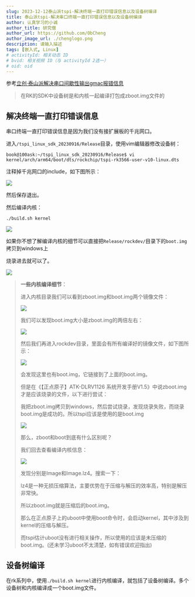 ```yaml
---
slug: 2023-12-12泰山派tspi-解决终端一直打印错误信息以及设备树编译
title: 泰山派tspi-解决串口终端一直打印错误信息以及设备树编译
author: 认真学习的小诚
author_title: 研究僧
author_url: https://github.com/ObCheng
author_image_url: ./chenglogo.png
description: 请输入描述
tags: [嵌入式, Linux]
# activityId: 相关动态 ID
# bvid: 相关视频 ID（与 activityId 2选一）
# oid: oid
---
```


<!-- truncate -->

参考[立创·泰山派解决串口间歇性输出gmac报错信息](https://www.bilibili.com/video/BV1QN41157JA/?share_source=copy_web&vd_source=d4aa61f841a55d1e2577bb0191ba45eb)

> 在RK的SDK中设备树是和内核一起编译打包成zboot.img文件的



## 解决终端一直打印错误信息

串口终端一直打印错误信息是因为我们没有接扩展板的千兆网口。

进入`/tspi_linux_sdk_20230916/Release`目录，使用vim编辑器修改设备树：

```shell
book@100ask:~/tspi_linux_sdk_20230916/Release$ vi kernel/arch/arm64/boot/dts/rockchip/tspi-rk3566-user-v10-linux.dts
```

注释掉千兆网口的include，如下图所示：

![](https://chengblog-1317157518.cos.ap-shanghai.myqcloud.com/blog/%E4%BF%AE%E6%94%B9dts%E6%B3%A8%E9%87%8A%E5%8D%83%E5%85%86%E7%BD%91%E5%8F%A3.png)

然后保存退出。

然后编译内核：

```shell
./build.sh kernel
```

![](https://chengblog-1317157518.cos.ap-shanghai.myqcloud.com/blog/%E5%86%85%E6%A0%B8%E7%BC%96%E8%AF%91%E6%88%90%E5%8A%9F.png)

如果你不想了解编译内核的细节可以直接把`Release/rockdev/`目录下的`boot.img`拷贝到windows上

烧录进去就可以了。

![](https://chengblog-1317157518.cos.ap-shanghai.myqcloud.com/blog/%E7%83%A7%E5%BD%95boot.png)

> **一些内核编译细节**：
>
> 
>
> 进入内核目录我们可以看到zboot.img和boot.img两个镜像文件：
>
> ![](https://chengblog-1317157518.cos.ap-shanghai.myqcloud.com/blog/%E7%BC%96%E8%AF%91%E5%90%8E%E7%9A%84%E5%86%85%E6%A0%B8%E7%9B%AE%E5%BD%95.png)
>
> 我们可以发现boot.img大小是zboot.img的两倍左右：
>
> ![](https://chengblog-1317157518.cos.ap-shanghai.myqcloud.com/blog/zboot%E4%B8%8Eboot%E7%9A%84%E5%A4%A7%E5%B0%8F.png)
>
> 然后我们再进入rockdev目录，里面会有所有编译好的镜像文件，如下图所示：
>
> ![](https://chengblog-1317157518.cos.ap-shanghai.myqcloud.com/blog/rockdev%25E7%259A%2584boot.png)
>
> 会发现这里也有boot.img，它链接到了上面的boot.img。
>
> 但是在《【正点原子】ATK-DLRV1126 系统开发手册V1.5》中说zboot.img才是应该烧录的文件，以下进行尝试：
>
> 我把zboot.img拷贝到windows，然后尝试烧录，发现烧录失败，而烧录boot.img是成功的。所以tspi应该是使用的是boot.img
>
> ![](https://chengblog-1317157518.cos.ap-shanghai.myqcloud.com/blog/%E7%83%A7%E5%BD%95zboot.png)
>
> 那么，zboot和boot到底有什么区别呢？
>
> 我们回去查看编译内核信息：
>
> ![](https://chengblog-1317157518.cos.ap-shanghai.myqcloud.com/blog/zboot%E4%B8%8Eboot%E7%9A%84%E4%BF%A1%E6%81%AF.png)
>
> 发现分别是Image和Image.lz4。搜索一下：
>
> lz4是一种无损压缩算法，主要优势在于压缩与解压的效率高，特别是解压非常快。
>
> 所以zboot.img就是压缩后的boot.img。
>
> 那么在正点原子上的uboot中使用boot命令时，会启动kernel，其中涉及到kernel的压缩与解压。
>
> 而tspi估计uboot没有进行相关操作，所以使用的应该是未压缩的boot.img。(还未学习uboot不太清楚，如有错误欢迎指出)



## 设备树编译

在rk系列中，使用`./build.sh kernel`进行内核编译，就包括了设备树编译。多个设备树和内核编译成一个boot.img文件。
